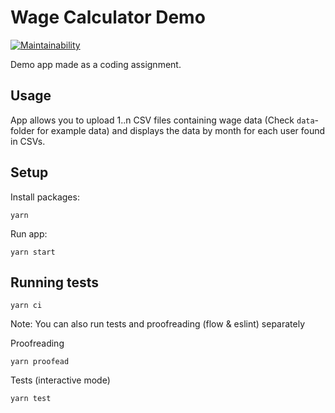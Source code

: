 # Wage Calculator Demo

[![Maintainability](https://api.codeclimate.com/v1/badges/04be7c2024a6497e2802/maintainability)](https://codeclimate.com/github/NklsJ/wage-calculation-demo/maintainability)

Demo app made as a coding assignment.

## Usage

App allows you to upload 1..n CSV files containing wage data (Check `data`-folder for example data) and displays the data by month for each user found in CSVs.

## Setup

Install packages:
```
yarn
```

Run app:
```
yarn start
```

## Running tests

```
yarn ci
```

Note: You can also run tests and proofreading (flow & eslint) separately

Proofreading
```
yarn proofead
```

Tests (interactive mode)
```
yarn test
```
